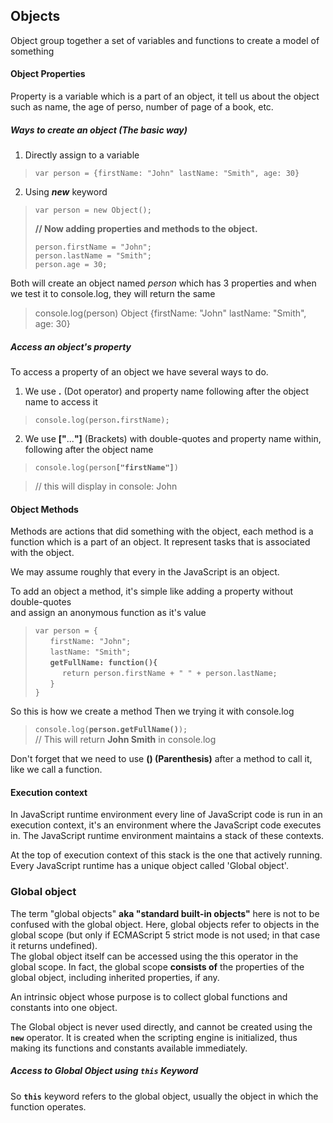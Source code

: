 ## Objects
Object group together a set of variables and functions to create a model of something

#### Object Properties
Property is a variable which is a part of an object, it tell us about the object such as name, the age of perso, number of page of a book, etc.

##### Ways to create an object (The basic way)
1. Directly assign to a variable
> `var person = {firstName: "John" lastName: "Smith", age: 30}`  
> 

2. Using *__new__* keyword
> `var person = new Object();`  
>
> **// Now adding properties and methods to the object.**  
> ```
> person.firstName = "John";
> person.lastName = "Smith";
> person.age = 30;
> ```

Both will create an object named *person* which has 3 properties
and when we test it to console.log, they will return the same
> console.log(person)
> Object {firstName: "John" lastName: "Smith", age: 30}

##### Access an object's property 
To access a property of an object we have several ways to do.  
1. We use **.** (Dot operator) and property name following after the object name to access it
> `console.log(person`**`.`**`firstName);`  

2. We use **["**...**"]** (Brackets) with double-quotes and property name within, following after the object name
> `console.log(person`**`["firstName"]`**`)`

> // this will display in console: John

#### Object Methods
Methods are actions that did something with the object, each method is a function which is a part of an object. It represent tasks that is associated with the object.

We may assume roughly that every in the JavaScript is an object.

To add an object a method, it's simple like adding a property without double-quotes  
and assign an anonymous function as it's value
> `var person = {`  
> &nbsp;&nbsp;&nbsp;&nbsp;&nbsp;
> `firstName: "John";`  
> &nbsp;&nbsp;&nbsp;&nbsp;&nbsp;
> `lastName: "Smith";`  
> &nbsp;&nbsp;&nbsp;&nbsp;&nbsp;
> **`getFullName: function(){`**  
> &nbsp;&nbsp;&nbsp;&nbsp;&nbsp;&nbsp;&nbsp;&nbsp;&nbsp;&nbsp;
> `return person.firstName + " " + person.lastName;`    
> &nbsp;&nbsp;&nbsp;&nbsp;&nbsp;
> `}`  
> `}`

So this is how we create a method
Then we trying it with console.log

> `console.log(`**`person.getFullName()`**`);`  
> // This will return **John Smith** in console.log

Don't forget that we need to use **() (Parenthesis)** after a method to call it, like we call a function.

#### Execution context
In JavaScript runtime environment
every line of JavaScript code is run in an execution context,
it's an environment where the JavaScript code executes in. 
The JavaScript runtime environment maintains a stack of these contexts.

At the top of execution context of this stack is the one that actively running.
Every JavaScript runtime has a unique object called 'Global object'.

### Global object
The term "global objects" **aka "standard built-in objects"** here is not to be confused with the global object. Here, global objects refer to objects in the global scope (but only if ECMAScript 5 strict mode is not used; in that case it returns undefined).  
The global object itself can be accessed using the this operator in the global scope. In fact, the global scope **consists of** the properties of the global object, including inherited properties, if any.

An intrinsic object whose purpose is to collect global functions and constants into one object.

The Global object is never used directly, and cannot be created using the **`new`** operator. It is created when the scripting engine is initialized, thus making its functions and constants available immediately.

##### Access to Global Object using `this` Keyword
So **`this`** keyword refers to the global object, usually the object in which the function operates.